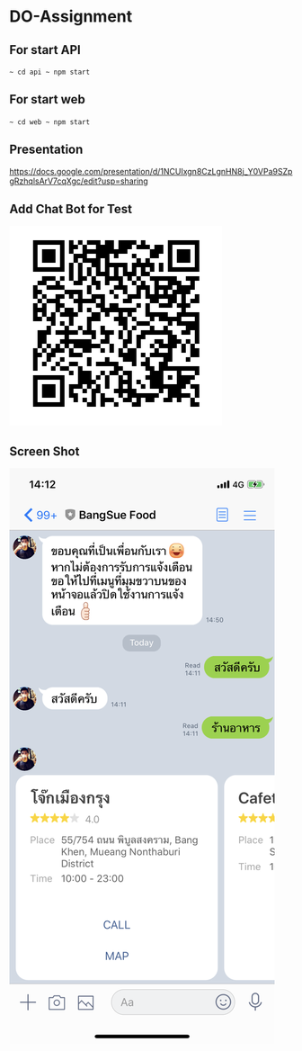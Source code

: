 # DO-Assignment

## For start API
`~ cd api
 ~ npm start`

## For start web
`~ cd web
 ~ npm start`

## Presentation

https://docs.google.com/presentation/d/1NCUIxgn8CzLgnHN8j_Y0VPa9SZpgRzhqlsArV7cqXgc/edit?usp=sharing

## Add Chat Bot for Test

![alt text](https://github.com/GUSJIB/DO-Assignment/blob/master/qr-chatbot.jpg?raw=true)

## Screen Shot

![alt text](https://github.com/GUSJIB/DO-Assignment/blob/master/chatbot.png?raw=true)
